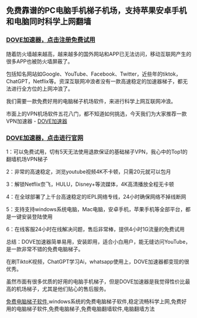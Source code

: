 ## 免费靠谱的PC电脑手机梯子机场，支持苹果安卓手机和电脑同时科学上网翻墙

### [DOVE加速器，点击注册免费试用](https://dove8.cc/a.php?asbcbO1PCgF)

随着防火墙越来越高，越来越多的国外网站和APP已无法访问，移动互联网产生的很多APP也被防火墙屏蔽了。

包括知名网站如Google、YouTube、Facebook、Twitter，近些年的tiktok，ChatGPT，Netflix等。资深互联网冲浪者没有一款高速稳定的加速器梯子，都无法进行全方位的上网冲浪了。

我们需要一款免费好用的电脑梯子机场软件，来进行科学上网互联网冲浪。

市面上的VPN机场软件五花八门，都不知道如何挑选，今天我们为大家推荐一款VPN加速器 - [DOVE加速器](https://dove8.cc/a.php?asbcbO1PCgF)

### [DOVE加速器，点击进行官网](https://dove8.cc/a.php?asbcbO1PCgF)

1：可以免费试用，切有5天无法使用退款保证的基础梯子VPN，我心中的Top1的翻墙机场VPN梯子

2：非常的高速稳定，浏览youtube视频4K不卡顿，只需20元就可以包月

3：解锁Netflix奈飞，HULU，Disney+等流媒体，4K高清播放全程无卡顿

4：在全球部署了上千台高速稳定的IEPL网络专线，24小时确保网络不掉线断网

5：支持支持windows系统电脑，Mac电脑，安卓手机，苹果手机等全部平台，都是一键安装登陆使用

6：在线客服24小时在线解决问题，售后非常棒，提供4小时1G流量的免费试用

总结：DOVE加速器简单易用，安装即用，适合小白用户，能无缝访问YouTube，是一款非常不错的免费电脑梯子。

在刷TiktoK视频，ChatGPT学习Ai，whatsapp使用上，DOVE加速器都变现的很优秀。

虽然市面有很多优质的好用的电脑手机梯子，但是DOVE加速器是我觉得性价比最高的机场梯子，尤其是他们贴心的售后服务。


[免费电脑梯子软件](https://github.com/jsqtuijian/jichangtuijian/tree/main),windows系统的免费电脑梯子软件,稳定流畅科学上网,免费好用的电脑梯子软件,免费电脑梯子,免费电脑翻墙软件,电脑翻墙方法
